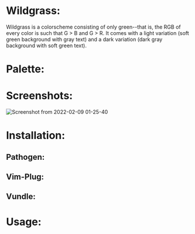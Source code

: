 # Wildgrass:

Wildgrass is a colorscheme consisting of only green--that is, the RGB of every color is such that G > B and G > R. It comes with a light variation (soft green background with gray text) and a dark variation (dark gray background with soft green text). 

# Palette:

# Screenshots:

![Screenshot from 2022-02-09 01-25-40](https://user-images.githubusercontent.com/74194607/153134278-e09f53d8-a6fa-44ca-bca2-085777b4c4e6.png)

# Installation:

## Pathogen:

## Vim-Plug:

## Vundle: 

# Usage:
